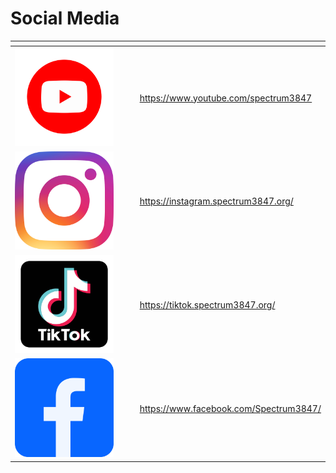 # Social Media



<table data-card-size="large" data-view="cards"><thead><tr><th align="center"></th><th data-hidden></th><th data-hidden></th><th data-hidden data-card-target data-type="content-ref"></th></tr></thead><tbody><tr><td align="center"><img src=".gitbook/assets/image (38).png" alt="" data-size="original"></td><td></td><td></td><td><a href="https://www.youtube.com/spectrum3847">https://www.youtube.com/spectrum3847</a></td></tr><tr><td align="center"><img src=".gitbook/assets/image (33).png" alt="" data-size="original"></td><td></td><td></td><td><a href="https://instagram.spectrum3847.org/">https://instagram.spectrum3847.org/</a></td></tr><tr><td align="center"><img src=".gitbook/assets/image (34).png" alt="" data-size="original"></td><td></td><td></td><td><a href="https://tiktok.spectrum3847.org/">https://tiktok.spectrum3847.org/</a></td></tr><tr><td align="center"><img src=".gitbook/assets/image (36).png" alt="" data-size="original"></td><td></td><td></td><td><a href="https://www.facebook.com/Spectrum3847/">https://www.facebook.com/Spectrum3847/</a></td></tr></tbody></table>
